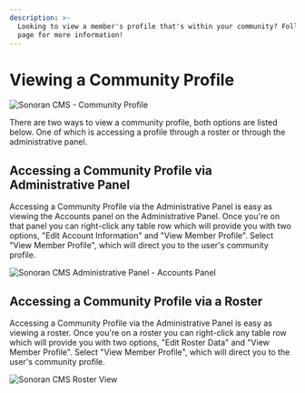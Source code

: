 ```yaml
---
description: >-
  Looking to view a member's profile that's within your community? Follow this
  page for more information!
---
```


# Viewing a Community Profile

![Sonoran CMS - Community Profile](https://i.imgur.com/wXLmV2I.png)

There are two ways to view a community profile, both options are listed below. One of which is accessing a profile through a roster or through the administrative panel.

## Accessing a Community Profile via Administrative Panel

Accessing a Community Profile via the Administrative Panel is easy as viewing the Accounts panel on the Administrative Panel. Once you're on that panel you can right-click any table row which will provide you with two options, "Edit Account Information" and "View Member Profile". Select "View Member Profile", which will direct you to the user's community profile.

![Sonoran CMS Administrative Panel - Accounts Panel](../../.gitbook/assets/brave\_k7Oehc1C0N.png)

## Accessing a Community Profile via a Roster

Accessing a Community Profile via the Administrative Panel is easy as viewing a roster. Once you're on a roster you can right-click any table row which will provide you with two options, "Edit Roster Data" and "View Member Profile". Select "View Member Profile", which will direct you to the user's community profile.

![Sonoran CMS Roster View](../../.gitbook/assets/brave\_u4vnTEMMeO.png)
